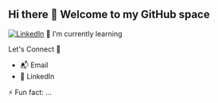 ## Hi there 👋 Welcome to my GitHub space
[![LinkedIn](https://img.shields.io/badge/LinkedIn-%230077B5.svg?logo=linkedin&logoColor=white)](https://www.linkedin.com/in/rahul7218/)
🌱 I’m currently learning

Let's Connect 🔗<br>
- 📬 Email
- 💬 LinkedIn

⚡ Fun fact: ... <br>
